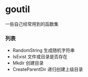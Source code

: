 # goutil #

一些自己经常用到的函数集

### 列表 ###

- RandomString 生成随机字符串
- IsExist 文件或目录是否存在
- Mkdir 创建目录
- CreateParentDir 递归创建上级目录
